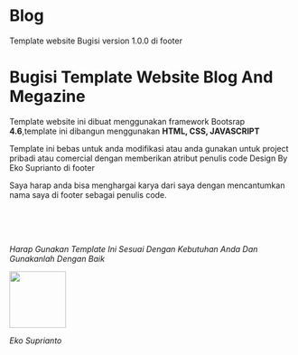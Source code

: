 # Blog
Template website Bugisi version 1.0.0
 di footer
<h1>Bugisi Template Website Blog And Megazine</h1>
<p>Template website ini dibuat menggunakan framework Bootsrap <strong>4.6</strong>,template ini dibangun menggunakan <strong>HTML, CSS, JAVASCRIPT</strong></p>
<p>Template ini bebas untuk anda modifikasi atau anda gunakan untuk project pribadi atau comercial dengan memberikan atribut penulis code Design By Eko Suprianto di footer</p>
<p>Saya harap anda bisa menghargai karya dari saya dengan mencantumkan nama saya di footer sebagai penulis code.</p>
<br /><br /> <br />
<p><em>Harap Gunakan Template Ini Sesuai Dengan Kebutuhan Anda Dan Gunakanlah Dengan Baik<em></p>

<div style="display: flex;width: 100%;flex-direction: column;">
  <img style="width: 100px;height: 100px;" src="https://scontent.fupg2-2.fna.fbcdn.net/v/t39.30808-6/296133384_1103066370590768_3875874088763075596_n.jpg?_nc_cat=108&ccb=1-7&_nc_sid=09cbfe&_nc_eui2=AeE6oy_0gPX2eQjTONSM_QPuU6Crxxb6BEhToKvHFvoESC32gprxg3lZTHQ2LRXnQK6xlVgpZ5kz9RK2-5_XOZ5x&_nc_ohc=QOr-iEKuM8AAX_lgqhF&_nc_zt=23&_nc_ht=scontent.fupg2-2.fna&oh=00_AT8mXQ1uVEfDX3uqG5HBHDPrVKlCtssYHtRoxYzXhbFXGA&oe=62F78C8E" />
  <p><i>Eko Suprianto</i></p>
</div>
